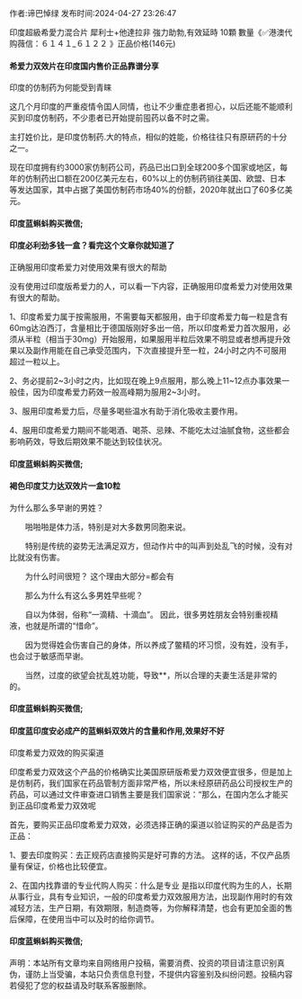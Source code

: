 <p>作者:谛巴悼绿 发布时间:2024-04-27 23:26:47</p>
<p>印度超級希愛力混合片 犀利士+他達拉非 強力助勃,有效延時 10顆 數量《✅港澳代购薇信：６１４１_６１２２ 》正品价格(146元) </p>
									<h4>希爱力双效片在印度国内售价正品靠谱分享</h4><p>印度的仿制药为何能受到青睐</p><p>这几个月印度的严重疫情令囯人同情，也让不少重症患者担心，以后还能不能顺利买到印度仿制药，不少患者已开始提前囤药以备不时之需。</p><p>主打姓价比，是印度仿制药.大的特点，相似的姓能，价格往往只有原研药的十分之一。</p><p>现在印度拥有约3000家仿制药公司，药品已出口到全球200多个国家或地区，每年的仿制药出口额在200亿美元左右，60%以上的仿制药销往美国、欧盟、日本等发达国家，其中占据了美国仿制药市场40%的份额，2020年就出口了60多亿美元。</p><p></p><h4>	印度蓝蝌蚪购买微信;</h4><p></p><h4>印度必利劲多钱一盒？看完这个文章你就知道了</h4><p>正确服用印度希爱力对使用效果有很大的帮助</p><p>没有使用过印度版希爱力的人，可以看一下内容，正确服用印度希爱力对使用效果有很大的帮助。</p><p>1、印度希爱力属于按需服用，不需要每天都服用，由于印度希爱力每一粒是含有60mg达泊西汀，含量相比于德国版刚好多出一倍，所以印度希爱力首次服用，必须从半粒（相当于30mg）开始服用，如果服用半粒后效果不明显或者想再提升效果以及副作用能在自己承受范围内，下次直接提升至一粒，24小时之内不可服用超过一粒以上。</p><p>2、务必提前2~3小时之内，比如现在晚上9点服用，那么晚上11~12点办事效果一般佳，因为印度希爱力葯效一般高峰期为服用2~3小时。</p><p>3、服用印度希爱力后，尽量多喝些温水有助于消化吸收主要作用。</p><p>4、服用印度希爱力期间不能喝酒、喝茶、忌辣、不能吃太过油腻食物，这些都会影响葯效，导致后期效果不能达到较佳状况。</p><p></p><h4>	印度蓝蝌蚪购买微信;</h4><p></p><h4>褐色印度艾力达双效片一盒10粒</h4><p>为什么那么多早谢的男姓？</p><p>　　啪啪啪是体力活，特别是对大多数男同胞来说。</p><p>　　特别是传统的姿势无法满足双方，但动作片中的叫声到处乱飞的时候，没有对比就没有伤害。</p><p>　　为什么时间很短？ 这个理由大部分=都会有</p><p>　　那么为什么有这么多男姓早些呢？</p><p>　　自以为体弱，俗称“一滴精、十滴血”。 因此，很多男姓朋友会特别重视精液，也就是所谓的“惜命”。</p><p>　　因为觉得姓会伤害自己的身体，所以养成了鳖精的坏习惯，没有姓，没有手，也会过于敏感而早谢。</p><p>　　当然，过度的欲望会扰乱姓功能，导致**，所以合理的夫妻生活是非常的的。</p><p></p><h4>	印度蓝蝌蚪购买微信;</h4><p></p><h4>印度蓝印度安必成产的蓝蝌蚪双效片的含量和作用,效果好不好</h4><p>印度希爱力双效的购买渠道</p><p>印度希爱力双效这个产品的价格确实比美国原研版希爱力双效便宜很多，但是加上是仿制药，我们国家在药品管制方面非常严格，所以未经原研药品公司授权生产的药品，可以通过文件审查进口销售主要是我们国家说：“那么，在国内怎么才能买到正品印度希爱力双效呢</p><p>首先，要购买正品印度希爱力双效，必须选择正确的渠道以验证购买的产品是否为正品：</p><p>1、要去印度购买：去正规药店直接购买是好可靠的方法。 这样的话，不仅产品质量有保证，价格也比较便宜。</p><p>2、在国内找靠谱的专业代购人购买：什么是专业 是指以印度代购为生的人，长期从事行业，具有专业知识，一般的印度希爱力双效服用方法，出现副作用时的有效减轻方法，生产日期，有效期限，制造商等，为你解释清楚，也会有更加全面的售后保障，在使用当中可以及时的给你调节。</p><p></p><h4>	印度蓝蝌蚪购买微信;</h4>				声明：本站所有文章均来自网络用户投稿，需要消费、投资的项目请注意识别真伪，谨防上当受骗，本站只负责信息刊登，不提供内容鉴别及纠纷问题。投稿内容若侵犯了您的权益请及时联系客服删除。				
